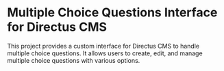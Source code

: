 # Multiple Choice Questions Interface for Directus CMS

This project provides a custom interface for Directus CMS to handle multiple choice questions. It allows users to create, edit, and manage multiple choice questions with various options.
